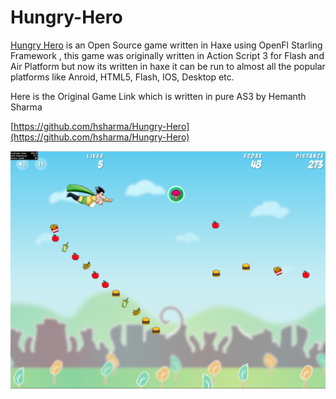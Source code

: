 # Hungry-Hero
[Hungry Hero](http://www.hungryherogame.com/) is an Open Source game written in Haxe using OpenFl Starling Framework , this game was originally written in Action Script 3 for Flash and Air Platform but now its written in haxe it can be run to almost all the popular platforms like Anroid, HTML5, Flash, IOS, Desktop etc.

Here is the Original Game Link which is written in pure AS3 by Hemanth Sharma

[https://github.com/hsharma/Hungry-Hero](https://github.com/hsharma/Hungry-Hero)

![alt text](https://raw.githubusercontent.com/galibimtiaz/Hungry-Hero/master/hungry_hero_demo.PNG)

